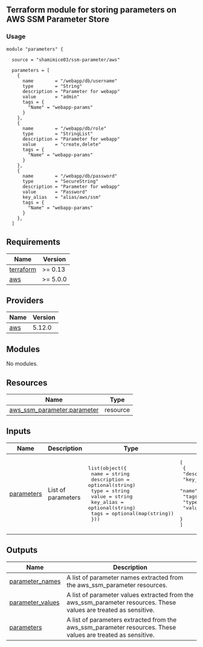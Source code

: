## Terraform module for storing parameters on AWS SSM Parameter Store
### Usage

```hcl
module "parameters" {

  source = "shamimice03/ssm-parameter/aws"

  parameters = [
    {
      name        = "/webapp/db/username"
      type        = "String"
      description = "Parameter for webapp"
      value       = "admin"
      tags = {
        "Name" = "webapp-params"
      }
    },
    {
      name        = "/webapp/db/role"
      type        = "StringList"
      description = "Parameter for webapp"
      value       = "create,delete"
      tags = {
        "Name" = "webapp-params"
      }
    },
    {
      name        = "/webapp/db/password"
      type        = "SecureString"
      description = "Parameter for webapp"
      value       = "Password"
      key_alias   = "alias/aws/ssm"
      tags = {
        "Name" = "webapp-params"
      }
    },
  ]
```
<!-- BEGINNING OF PRE-COMMIT-TERRAFORM DOCS HOOK -->
## Requirements

| Name | Version |
|------|---------|
| <a name="requirement_terraform"></a> [terraform](#requirement\_terraform) | >= 0.13 |
| <a name="requirement_aws"></a> [aws](#requirement\_aws) | >= 5.0.0 |

## Providers

| Name | Version |
|------|---------|
| <a name="provider_aws"></a> [aws](#provider\_aws) | 5.12.0 |

## Modules

No modules.

## Resources

| Name | Type |
|------|------|
| [aws_ssm_parameter.parameter](https://registry.terraform.io/providers/hashicorp/aws/latest/docs/resources/ssm_parameter) | resource |

## Inputs

| Name | Description | Type | Default | Required |
|------|-------------|------|---------|:--------:|
| <a name="input_parameters"></a> [parameters](#input\_parameters) | List of parameters | <pre>list(object({<br>    name        = string<br>    description = optional(string)<br>    type        = string<br>    value       = string<br>    key_alias   = optional(string)<br>    tags        = optional(map(string))<br>  }))</pre> | <pre>[<br>  {<br>    "description": null,<br>    "key_alias": null,<br>    "name": null,<br>    "tags": null,<br>    "type": null,<br>    "value": null<br>  }<br>]</pre> | no |

## Outputs

| Name | Description |
|------|-------------|
| <a name="output_parameter_names"></a> [parameter\_names](#output\_parameter\_names) | A list of parameter names extracted from the aws\_ssm\_parameter resources. |
| <a name="output_parameter_values"></a> [parameter\_values](#output\_parameter\_values) | A list of parameter values extracted from the aws\_ssm\_parameter resources. These values are treated as sensitive. |
| <a name="output_parameters"></a> [parameters](#output\_parameters) | A list of parameters extracted from the aws\_ssm\_parameter resources. These values are treated as sensitive. |
<!-- END OF PRE-COMMIT-TERRAFORM DOCS HOOK -->
